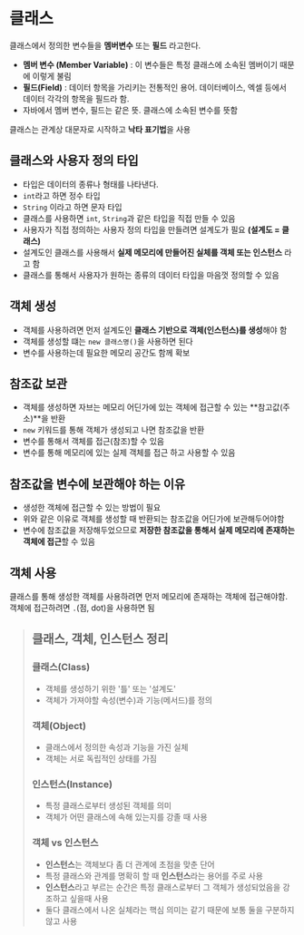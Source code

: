 # 클래스

클래스에서 정의한 변수들을 **멤버변수** 또는 **필드** 라고한다.
- **멤버 변수 (Member Variable)** : 이 변수들은 특정 클래스에 소속된 멤버이기 때문에 이렇게 불림
- **필드(Field)** : 데이터 항목을 가리키는 전통적인 용어. 데이터베이스, 엑셀 등에서 데이터 각각의 항목을 필드라 함.
- 자바에서 멤버 변수, 필드는 같은 뜻. 클래스에 소속된 변수를 뜻함

클래스는 관계상 대문자로 시작하고 **낙타 표기법**을 사용

## 클래스와 사용자 정의 타입
- 타입은 데이터의 종류나 형태를 나타낸다.
- `int`라고 하면 정수 타입
- `String` 이라고 하면 문자 타입
- 클래스를 사용하면 `int`, `String`과 같은 타입을 직접 만들 수 있음
- 사용자가 직접 정의하는 사용자 정의 타입을 만들려면 설계도가 필요 **(설계도 = 클래스)**
- 설계도인 클래스를 사용해서 **실제 메모리에 만들어진 실체를 객체 또는 인스턴스** 라고 함
- 클래스를 통해서 사용자가 원하는 종류의 데이터 타입을 마음껏 정의할 수 있음

## 객체 생성
- 객체를 사용하려면 먼저 설계도인 **클래스 기반으로 객체(인스턴스)를 생성**해야 함
- 객체를 생성할 떄는 `new 클래스명()`을 사용하면 된다
- 변수를 사용하는데 필요한 메모리 공간도 함께 확보

## 참조값 보관
- 객체를 생성하면 자브는 메모리 어딘가에 있는 객체에 접근할 수 있는 **참고값(주소)**을 반환
- `new` 키워드를 통해 객체가 생성되고 나면 참조값을 반환
- 변수를 통해서 객체를 접근(참조)할 수 있음
- 변수를 통해 메모리에 있는 실제 객체를 접근 하고 사용할 수 있음

## 참조값을 변수에 보관해야 하는 이유
- 생성한 객체에 접근할 수 있는 방법이 필요
- 위와 같은 이유로 객체를 생성할 때 반환되는 참조값을 어딘가에 보관해두어야함
- 변수에 참조값을 저장해두었으므로 **저장한 참조값을 통해서 실제 메모리에 존재하는 객체에 접근**할 수 있음

## 객체 사용
클래스를 통해 생성한 객체를 사용하려면 먼저 메모리에 존재하는 객체에 접근해야함.
객체에 접근하려면 `.`(점, dot)을 사용하면 됨

> ## 클래스, 객체, 인스턴스 정리
> ### 클래스(Class)
> - 객체를 생성하기 위한 '틀' 또는 '설계도'
> - 객체가 가져야할 속성(변수)과 기능(메서드)를 정의
> ### 객체(Object)
> - 클래스에서 정의한 속성과 기능을 가진 실체
> - 객체는 서로 독립적인 상태를 가짐
> ### 인스턴스(Instance)
> - 특정 클래스로부터 생성된 객체를 의미
> - 객체가 어떤 클래스에 속해 있는지를 강졸 때 사용
> ### 객체 vs 인스턴스
> - **인스턴스**는 객체보다 좀 더 관계에 초점을 맞춘 단어
> - 특정 클래스와 관계를 명확히 할 때 **인스턴스**라는 용어를 주로 사용
> - **인스턴스**라고 부르는 순간은 특정 클래스로부터 그 객체가 생성되었음을 강조하고 싶을때 사용
> - 둘다 클래스에서 나온 실체라는 핵심 의미는 같기 때문에 보통 둘을 구분하지 않고 사용
